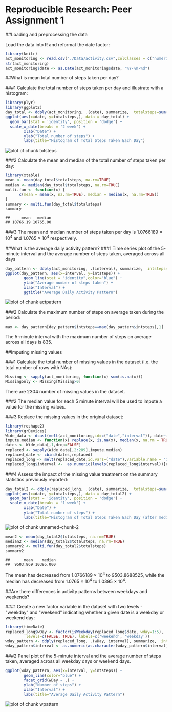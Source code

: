 Reproducible Research: Peer Assignment 1
==================================================

##Loading and preprocessing the data

Load the data into R and reformat the date factor:

```r
library(knitr)
act_monitoring <- read.csv("./Data/activity.csv",colClasses = c("numeric", "character", "numeric"))
str(act_monitoring)
act_monitoring$date <- as.Date(act_monitoring$date, "%Y-%m-%d")
```

##What is mean total number of steps taken per day?

###1
Calculate the total number of steps taken per day and illustrate with a histogram:

```r
library(plyr)
library(ggplot2)
day_total <- ddply(act_monitoring, .(date), summarize,  totalsteps=sum(steps))
ggplot(aes(x=date, y=totalsteps,), data = day_total) +
  geom_bar(stat = 'identity', position = 'dodge') +
  scale_x_date(breaks = '2 week') +
        xlab("Date") +
        ylab("Total number of steps") +
        labs(title="Histogram of Total Steps Taken Each Day")
```

![plot of chunk totsteps](figure/totsteps-1.png) 
          
###2
Calculate the mean and median of the total number of steps taken per day:

```r
library(xtable)
mean <- mean(day_total$totalsteps, na.rm=TRUE)
median <- median(day_total$totalsteps, na.rm=TRUE)
multi.fun <- function(x) {
      c(mean = mean(x, na.rm=TRUE), median = median(x, na.rm=TRUE))
}
summary <- multi.fun(day_total$totalsteps)
summary
```

```
##     mean   median 
## 10766.19 10765.00
```
###3
The mean and median number of steps taken per day is 1.0766189 &times; 10<sup>4</sup> and 1.0765 &times; 10<sup>4</sup> respectively.


##What is the average daily activity pattern?
###1
Time series plot of the 5-minute interval and the average number of steps taken, averaged across all days


```r
day_pattern <- ddply(act_monitoring, .(interval), summarize,  intsteps=sum(steps, na.rm=TRUE))
ggplot(day_pattern, aes(x=interval, y=intsteps)) +
        geom_line(stat = "identity",color="blue") + 
        ylab("Average number of steps taken") + 
        xlab("Interval") +
        ggtitle("Average Daily Activity Pattern")
```

![plot of chunk actpattern](figure/actpattern-1.png) 

###2
Calculate the maximum number of steps on average taken during the period:

```r
max <- day_pattern[day_pattern$intsteps==max(day_pattern$intsteps),1]
```
The 5-minute interval with the maximum number of steps on average across all days is 835.

##Imputing missing values

###1
Calculate the total number of missing values in the dataset (i.e. the total number of rows with NAs):


```r
Missing <- sapply(act_monitoring, function(x) sum(is.na(x)))
Missingonly <- Missing[Missing>0]
```
There are 2304 number of missing values in the dataset.

###2
The median value for each 5 minute interval will be used to impute a value for the missing values.

###3
Replace the missing values in the original dataset:

```r
library(reshape2)
library(grDevices)
Wide_data <- dcast(melt(act_monitoring,id=c("date","interval")), date~interval)
impute.median <- function(x) replace(x, is.na(x), median(x, na.rm = TRUE))
dates <- Wide_data[,1,drop=FALSE]
replaced <- sapply(Wide_data[,2:289],impute.median)
replaced_date <- cbind(dates,replaced)
replaced_long <- melt(replaced_date,id.vars=("date"),variable.name = "interval",value.name = "steps")
replaced_long$interval <-  as.numeric(levels(replaced_long$interval))[replaced_long$interval]
```

###4
Assess the impact of the missing value treatment on the summary statistics previously reported:

```r
day_total2 <- ddply(replaced_long, .(date), summarize,  totalsteps=sum(steps))
ggplot(aes(x=date, y=totalsteps,), data = day_total2) +
  geom_bar(stat = 'identity', position = 'dodge') +
  scale_x_date(breaks = '1 week') +
        xlab("Date") +
        ylab("Total number of steps") +
        labs(title="Histogram of Total Steps Taken Each Day (after median replacement")
```

![plot of chunk unnamed-chunk-2](figure/unnamed-chunk-2-1.png) 

```r
mean2 <- mean(day_total2$totalsteps, na.rm=TRUE)
median2 <- median(day_total2$totalsteps, na.rm=TRUE)
summary2 <- multi.fun(day_total2$totalsteps)
summary2
```

```
##      mean    median 
##  9503.869 10395.000
```
The mean has decreased from 1.0766189 &times; 10<sup>4</sup> to 9503.8688525, while the median has decreased from 1.0765 &times; 10<sup>4</sup> to 1.0395 &times; 10<sup>4</sup>.
 

##Are there differences in activity patterns between weekdays and weekends?

###1
Create a new factor variable in the dataset with two levels - "weekday" and "weekend" indicating whether a given date is a weekday or weekend day:

```r
library(timeDate)
replaced_long$wDay <- factor(isWeekday(replaced_long$date, wday=1:5), 
         levels=c(FALSE, TRUE), labels=c('weekend', 'weekday'))
wday_pattern <- ddply(replaced_long, .(wDay, interval), summarize,  intsteps=sum(steps, na.rm=TRUE))
wday_pattern$interval <- as.numeric(as.character(wday_pattern$interval))
```

###2
Panel plot of the 5-minute interval and the average number of steps taken, averaged across all weekday days or weekend days.

```r
ggplot(wday_pattern, aes(x=interval, y=intsteps)) +
        geom_line(color="blue") +
        facet_grid(wDay ~ .) +
        ylab("Number of steps") + 
        xlab("Interval") +
        labs(title="Average Daily Activity Pattern")
```

![plot of chunk wpattern](figure/wpattern-1.png) 


        
   
